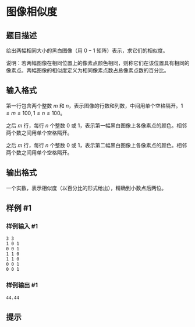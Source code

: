 # 图像相似度

## 题目描述

给出两幅相同大小的黑白图像（用 $0-1$ 矩阵）表示，求它们的相似度。

说明：若两幅图像在相同位置上的像素点颜色相同，则称它们在该位置具有相同的像素点。两幅图像的相似度定义为相同像素点数占总像素点数的百分比。

## 输入格式

第一行包含两个整数 $m$ 和 $n$，表示图像的行数和列数，中间用单个空格隔开。$1 \le m \le 100,1 \le n \le 100$。

之后 $m$ 行，每行 $n$ 个整数 $0$ 或 $1$，表示第一幅黑白图像上各像素点的颜色。相邻两个数之间用单个空格隔开。

之后 $m$ 行，每行 $n$ 个整数 $0$ 或 $1$，表示第二幅黑白图像上各像素点的颜色。相邻两个数之间用单个空格隔开。

## 输出格式

一个实数，表示相似度（以百分比的形式给出），精确到小数点后两位。

## 样例 #1

### 样例输入 #1
```
3 3
1 0 1
0 0 1
1 1 0
1 1 0
0 0 1
0 0 1
```

### 样例输出 #1

```
44.44
```

## 提示


